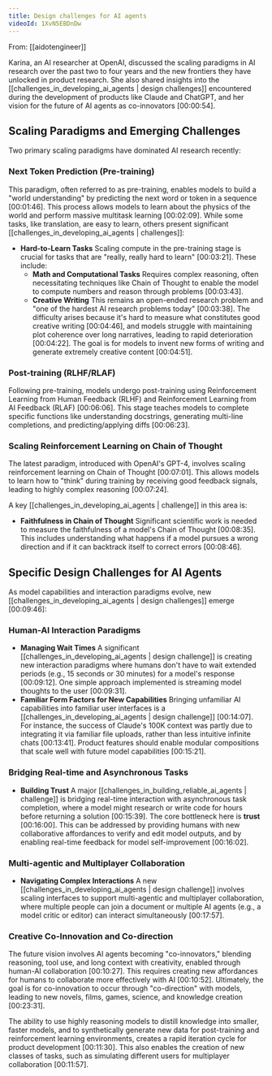 ```yaml
---
title: Design challenges for AI agents
videoId: 1XvN5EBDnDw
---
```


From: [[aidotengineer]] <br/> 

Karina, an AI researcher at OpenAI, discussed the scaling paradigms in AI research over the past two to four years and the new frontiers they have unlocked in product research. She also shared insights into the [[challenges_in_developing_ai_agents | design challenges]] encountered during the development of products like Claude and ChatGPT, and her vision for the future of AI agents as co-innovators <a class="yt-timestamp" data-t="00:00:54">[00:00:54]</a>.

## Scaling Paradigms and Emerging Challenges

Two primary scaling paradigms have dominated AI research recently:

### Next Token Prediction (Pre-training)
This paradigm, often referred to as pre-training, enables models to build a "world understanding" by predicting the next word or token in a sequence <a class="yt-timestamp" data-t="00:01:46">[00:01:46]</a>. This process allows models to learn about the physics of the world and perform massive multitask learning <a class="yt-timestamp" data-t="00:02:09">[00:02:09]</a>. While some tasks, like translation, are easy to learn, others present significant [[challenges_in_developing_ai_agents | challenges]]:
*   **Hard-to-Learn Tasks** Scaling compute in the pre-training stage is crucial for tasks that are "really, really hard to learn" <a class="yt-timestamp" data-t="00:03:21">[00:03:21]</a>. These include:
    *   **Math and Computational Tasks** Requires complex reasoning, often necessitating techniques like Chain of Thought to enable the model to compute numbers and reason through problems <a class="yt-timestamp" data-t="00:03:43">[00:03:43]</a>.
    *   **Creative Writing** This remains an open-ended research problem and "one of the hardest AI research problems today" <a class="yt-timestamp" data-t="00:03:38">[00:03:38]</a>. The difficulty arises because it's hard to measure what constitutes good creative writing <a class="yt-timestamp" data-t="00:04:46">[00:04:46]</a>, and models struggle with maintaining plot coherence over long narratives, leading to rapid deterioration <a class="yt-timestamp" data-t="00:04:22">[00:04:22]</a>. The goal is for models to invent new forms of writing and generate extremely creative content <a class="yt-timestamp" data-t="00:04:51">[00:04:51]</a>.

### Post-training (RLHF/RLAF)
Following pre-training, models undergo post-training using Reinforcement Learning from Human Feedback (RLHF) and Reinforcement Learning from AI Feedback (RLAF) <a class="yt-timestamp" data-t="00:06:06">[00:06:06]</a>. This stage teaches models to complete specific functions like understanding docstrings, generating multi-line completions, and predicting/applying diffs <a class="yt-timestamp" data-t="00:06:23">[00:06:23]</a>.

### Scaling Reinforcement Learning on Chain of Thought
The latest paradigm, introduced with OpenAI's GPT-4, involves scaling reinforcement learning on Chain of Thought <a class="yt-timestamp" data-t="00:07:01">[00:07:01]</a>. This allows models to learn how to "think" during training by receiving good feedback signals, leading to highly complex reasoning <a class="yt-timestamp" data-t="00:07:24">[00:07:24]</a>.

A key [[challenges_in_developing_ai_agents | challenge]] in this area is:
*   **Faithfulness in Chain of Thought** Significant scientific work is needed to measure the faithfulness of a model's Chain of Thought <a class="yt-timestamp" data-t="00:08:35">[00:08:35]</a>. This includes understanding what happens if a model pursues a wrong direction and if it can backtrack itself to correct errors <a class="yt-timestamp" data-t="00:08:46">[00:08:46]</a>.

## Specific Design Challenges for AI Agents

As model capabilities and interaction paradigms evolve, new [[challenges_in_developing_ai_agents | design challenges]] emerge <a class="yt-timestamp" data-t="00:09:46">[00:09:46]</a>:

### Human-AI Interaction Paradigms
*   **Managing Wait Times** A significant [[challenges_in_developing_ai_agents | design challenge]] is creating new interaction paradigms where humans don't have to wait extended periods (e.g., 15 seconds or 30 minutes) for a model's response <a class="yt-timestamp" data-t="00:09:12">[00:09:12]</a>. One simple approach implemented is streaming model thoughts to the user <a class="yt-timestamp" data-t="00:09:31">[00:09:31]</a>.
*   **Familiar Form Factors for New Capabilities** Bringing unfamiliar AI capabilities into familiar user interfaces is a [[challenges_in_developing_ai_agents | design challenge]] <a class="yt-timestamp" data-t="00:14:07">[00:14:07]</a>. For instance, the success of Claude's 100K context was partly due to integrating it via familiar file uploads, rather than less intuitive infinite chats <a class="yt-timestamp" data-t="00:13:41">[00:13:41]</a>. Product features should enable modular compositions that scale well with future model capabilities <a class="yt-timestamp" data-t="00:15:21">[00:15:21]</a>.

### Bridging Real-time and Asynchronous Tasks
*   **Building Trust** A major [[challenges_in_building_reliable_ai_agents | challenge]] is bridging real-time interaction with asynchronous task completion, where a model might research or write code for hours before returning a solution <a class="yt-timestamp" data-t="00:15:39">[00:15:39]</a>. The core bottleneck here is **trust** <a class="yt-timestamp" data-t="00:16:00">[00:16:00]</a>. This can be addressed by providing humans with new collaborative affordances to verify and edit model outputs, and by enabling real-time feedback for model self-improvement <a class="yt-timestamp" data-t="00:16:02">[00:16:02]</a>.

### Multi-agentic and Multiplayer Collaboration
*   **Navigating Complex Interactions** A new [[challenges_in_developing_ai_agents | design challenge]] involves scaling interfaces to support multi-agentic and multiplayer collaboration, where multiple people can join a document or multiple AI agents (e.g., a model critic or editor) can interact simultaneously <a class="yt-timestamp" data-t="00:17:57">[00:17:57]</a>.

### Creative Co-Innovation and Co-direction
The future vision involves AI agents becoming "co-innovators," blending reasoning, tool use, and long context with creativity, enabled through human-AI collaboration <a class="yt-timestamp" data-t="00:10:27">[00:10:27]</a>. This requires creating new affordances for humans to collaborate more effectively with AI <a class="yt-timestamp" data-t="00:10:52">[00:10:52]</a>. Ultimately, the goal is for co-innovation to occur through "co-direction" with models, leading to new novels, films, games, science, and knowledge creation <a class="yt-timestamp" data-t="00:23:31">[00:23:31]</a>.

The ability to use highly reasoning models to distill knowledge into smaller, faster models, and to synthetically generate new data for post-training and reinforcement learning environments, creates a rapid iteration cycle for product development <a class="yt-timestamp" data-t="00:11:30">[00:11:30]</a>. This also enables the creation of new classes of tasks, such as simulating different users for multiplayer collaboration <a class="yt-timestamp" data-t="00:11:57">[00:11:57]</a>.